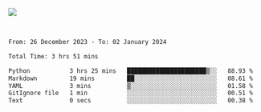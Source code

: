 ![](https://github-widgetbox.vercel.app/api/profile?username=meowkj&data=followers,repositories,stars,commits&theme=nautilus)

  

<br/>  



<!--START_SECTION:waka-->

```txt
From: 26 December 2023 - To: 02 January 2024

Total Time: 3 hrs 51 mins

Python           3 hrs 25 mins   ██████████████████████▒░░   88.93 %
Markdown         19 mins         ██░░░░░░░░░░░░░░░░░░░░░░░   08.61 %
YAML             3 mins          ▒░░░░░░░░░░░░░░░░░░░░░░░░   01.58 %
GitIgnore file   1 min           ░░░░░░░░░░░░░░░░░░░░░░░░░   00.51 %
Text             0 secs          ░░░░░░░░░░░░░░░░░░░░░░░░░   00.38 %
```

<!--END_SECTION:waka-->



